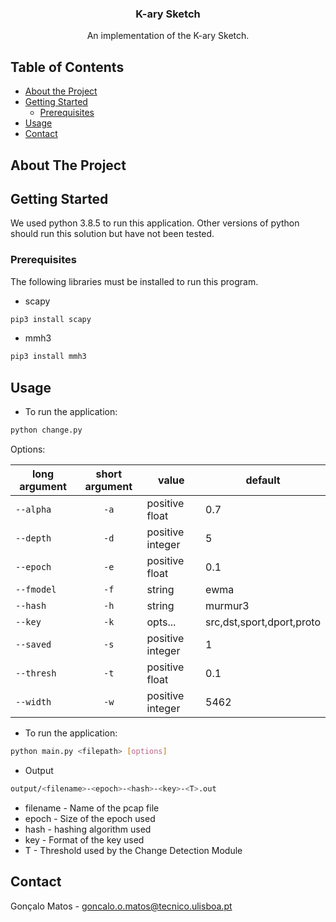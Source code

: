 <!-- PROJECT LOGO -->
<p align="center">

  <h3 align="center">K-ary Sketch</h3>

  <p align="center">
    An implementation of the K-ary Sketch.
  </p>
</p>



<!-- TABLE OF CONTENTS -->
## Table of Contents

* [About the Project](#about-the-project)
* [Getting Started](#getting-started)
  * [Prerequisites](#prerequisites)
* [Usage](#usage)
* [Contact](#contact)



<!-- ABOUT THE PROJECT -->
## About The Project


<!-- GETTING STARTED -->
## Getting Started

We used python 3.8.5 to run this application. Other versions of python should run this solution but have not been tested.

### Prerequisites

The following libraries must be installed to run this program.
* scapy
```sh
pip3 install scapy
```
* mmh3
```sh
pip3 install mmh3
```

<!-- USAGE EXAMPLES -->
## Usage
* To run the application:
```sh
python change.py
```
Options:

|    long argument | short argument | value            | default                    |
|    ------------- |:--------------:| ---------------- | -------------------------- |
|    `--alpha`     | `-a`           | positive float   |  0.7                       |     
|    `--depth`     | `-d`           | positive integer |  5                         |     
|    `--epoch`     | `-e`           | positive float   |  0.1                       |     
|    `--fmodel`    | `-f`           | string           |  ewma                      |     
|    `--hash`      | `-h`           | string           |  murmur3                   |     
|    `--key`       | `-k`           | opts...          |  src,dst,sport,dport,proto |        
|    `--saved`     | `-s`           | positive integer |  1                         |     
|    `--thresh`    | `-t`           | positive float   |  0.1                       |     
|    `--width`     | `-w`           | positive integer |  5462                      |    


* To run the application:
```sh
python main.py <filepath> [options]
```

* Output
```sh
output/<filename>-<epoch>-<hash>-<key>-<T>.out
```
  * filename - Name of the pcap file
  * epoch - Size of the epoch used
  * hash - hashing algorithm used
  * key - Format of the key used
  * T - Threshold used by the Change Detection Module

<!-- CONTACT -->
## Contact

Gonçalo Matos -  goncalo.o.matos@tecnico.ulisboa.pt

